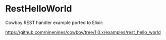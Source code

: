 # RestHelloWorld

Cowboy REST handler example ported to Elixir:

https://github.com/ninenines/cowboy/tree/1.0.x/examples/rest_hello_world
